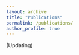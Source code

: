 ```yaml
---
layout: archive
title: "Publications"
permalink: /publications/
author_profile: true
---
```


(Updating)

